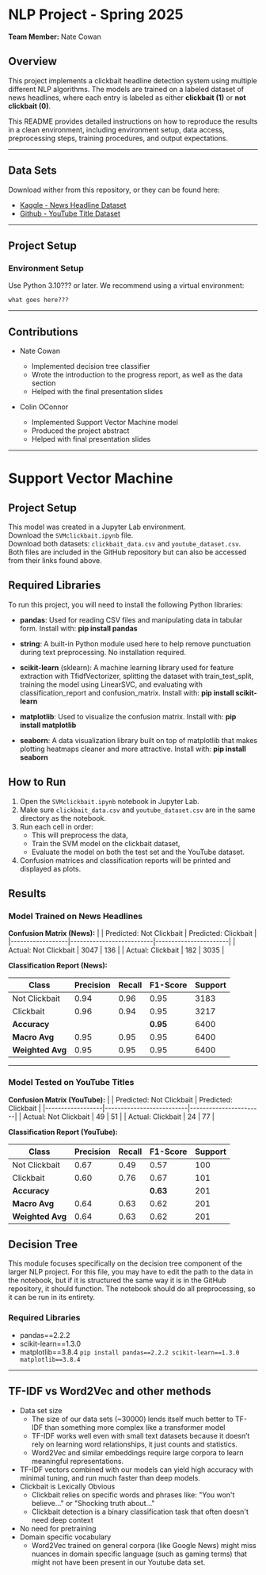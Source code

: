 # NLP Project - Spring 2025
**Team Member:** Nate Cowan

## Overview
This project implements a clickbait headline detection system using multiple different NLP algorithms. The models are trained on a labeled dataset of news headlines, where each entry is labeled as either **clickbait (1)** or **not clickbait (0)**.

This README provides detailed instructions on how to reproduce the results in a clean environment, including environment setup, data access, preprocessing steps, training procedures, and output expectations.

---

## Data Sets
Download wither from this repository, or they can be found here:
- [Kaggle - News Headline Dataset](https://www.kaggle.com/datasets/amananandrai/clickbait-dataset)
- [Github - YouTube Title Dataset](https://github.com/kaustubh0201/Clickbait-Classification/blob/main/youtube_dataset.csv)

---

## Project Setup

### Environment Setup

Use Python 3.10??? or later. We recommend using a virtual environment:

```
what goes here???
```

---

## Contributions
- Nate Cowan
  - Implemented decision tree classifier
  - Wrote the introduction to the progress report, as well as the data section
  - Helped with the final presentation slides

- Colin OConnor
  - Implemented Support Vector Machine model
  - Produced the project abstract
  - Helped with final presentation slides
---

# Support Vector Machine

## Project Setup
This model was created in a Jupyter Lab environment.  
Download the `SVMclickbait.ipynb` file.  
Download both datasets: `clickbait_data.csv` and `youtube_dataset.csv`. Both files are included in the GitHub repository but can also be accessed from their links found above.

## Required Libraries
To run this project, you will need to install the following Python libraries:

- **pandas**: Used for reading CSV files and manipulating data in tabular form. Install with: **pip install pandas**

- **string**: A built-in Python module used here to help remove punctuation during text preprocessing. No installation required.

- **scikit-learn** (sklearn): A machine learning library used for feature extraction with TfidfVectorizer, splitting the dataset with train_test_split, training the model using LinearSVC, and evaluating with classification_report and confusion_matrix. Install with: **pip install scikit-learn**

- **matplotlib**: Used to visualize the confusion matrix. Install with: **pip install matplotlib**

- **seaborn**: A data visualization library built on top of matplotlib that makes plotting heatmaps cleaner and more attractive. Install with: **pip install seaborn**

## How to Run

1. Open the `SVMclickbait.ipynb` notebook in Jupyter Lab.
2. Make sure `clickbait_data.csv` and `youtube_dataset.csv` are in the same directory as the notebook.
3. Run each cell in order:
   - This will preprocess the data,
   - Train the SVM model on the clickbait dataset,
   - Evaluate the model on both the test set and the YouTube dataset.
4. Confusion matrices and classification reports will be printed and displayed as plots.

## Results

### Model Trained on News Headlines

**Confusion Matrix (News):**
|                  | Predicted: Not Clickbait | Predicted: Clickbait |
|------------------|--------------------------|-----------------------|
| Actual: Not Clickbait | 3047                     | 136                   |
| Actual: Clickbait     | 182                      | 3035                  |



**Classification Report (News):**

| Class          | Precision | Recall | F1-Score | Support |
|----------------|-----------|--------|----------|---------|
| Not Clickbait  | 0.94      | 0.96   | 0.95     | 3183    |
| Clickbait      | 0.96      | 0.94   | 0.95     | 3217    |
| **Accuracy**   |           |        | **0.95** | 6400    |
| **Macro Avg**  | 0.95      | 0.95   | 0.95     | 6400    |
| **Weighted Avg** | 0.95    | 0.95   | 0.95     | 6400    |

---

### Model Tested on YouTube Titles

**Confusion Matrix (YouTube):**
|                  | Predicted: Not Clickbait | Predicted: Clickbait |
|------------------|--------------------------|-----------------------|
| Actual: Not Clickbait | 49                       | 51                    |
| Actual: Clickbait     | 24                       | 77                    |



**Classification Report (YouTube):**

| Class          | Precision | Recall | F1-Score | Support |
|----------------|-----------|--------|----------|---------|
| Not Clickbait  | 0.67      | 0.49   | 0.57     | 100     |
| Clickbait      | 0.60      | 0.76   | 0.67     | 101     |
| **Accuracy**   |           |        | **0.63** | 201     |
| **Macro Avg**  | 0.64      | 0.63   | 0.62     | 201     |
| **Weighted Avg** | 0.64    | 0.63   | 0.62     | 201     |


## Decision Tree
This module focuses specifically on the decision tree component of the larger NLP project. For this file, you may have to edit the path to the data in the notebook, but if it is structured the same way it is in the GitHub repository, it should function. The notebook should do all preprocessing, so it can be run in its entirety.

### Required Libraries
- pandas==2.2.2
- scikit-learn==1.3.0
- matplotlib==3.8.4
```pip install pandas==2.2.2 scikit-learn==1.3.0 matplotlib==3.8.4```
---

## TF-IDF vs Word2Vec and other methods
- Data set size
  - The size of our data sets (~30000) lends itself much better to TF-IDF than something more complex like a transformer model
  - TF-IDF works well even with small text datasets because it doesn’t rely on learning word relationships, it just counts and statistics.
  - Word2Vec and similar embeddings require large corpora to learn meaningful representations.
- TF-IDF vectors combined with our models can yield high accuracy with minimal tuning, and run much faster than deep models.
- Clickbait is Lexically Obvious
  - Clickbait relies on specific words and phrases like: "You won't believe..." or "Shocking truth about..."
  - Clickbait detection is a binary classification task that often doesn't need deep context
- No need for pretraining
- Domain specific vocabulary
  - Word2Vec trained on general corpora (like Google News) might miss nuances in domain specific language (such as gaming terms) that might not have been present in our Youtube data set.

